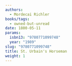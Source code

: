```yaml
---
authors:
  - Mordecai Richler
books/tags:
  - owned-but-unread
date: 1800-05-11
params:
  isbn13: "9780771099748"
  year: "1989"
slug: "9780771099748"
title: St. Urbain's Horseman
weight: 1
---
```


<!--more-->
